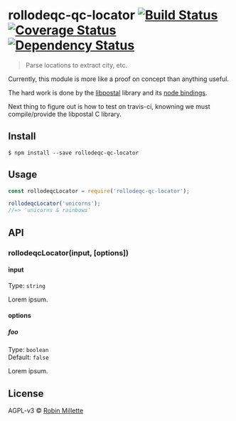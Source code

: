 # rollodeqc-qc-locator [![Build Status](https://travis-ci.org/millette/rollodeqc-qc-locator.svg?branch=master)](https://travis-ci.org/millette/rollodeqc-qc-locator) [![Coverage Status](https://coveralls.io/repos/github/millette/rollodeqc-qc-locator/badge.svg?branch=master)](https://coveralls.io/github/millette/rollodeqc-qc-locator?branch=master) [![Dependency Status](https://gemnasium.com/badges/github.com/millette/rollodeqc-qc-locator.svg)](https://gemnasium.com/github.com/millette/rollodeqc-qc-locator)
> Parse locations to extract city, etc.

Currently, this module is more like a proof on concept than anything useful.

The hard work is done by the [libpostal](https://github.com/openvenues/libpostal) library and its [node bindings](https://github.com/openvenues/node-postal).

Next thing to figure out is how to test on travis-ci, knowning we must compile/provide the libpostal C library.

## Install
```
$ npm install --save rollodeqc-qc-locator
```

## Usage
```js
const rollodeqcLocator = require('rollodeqc-qc-locator');

rollodeqcLocator('unicorns');
//=> 'unicorns & rainbows'
```

## API
### rollodeqcLocator(input, [options])
#### input
Type: `string`

Lorem ipsum.

#### options
##### foo
Type: `boolean`<br>
Default: `false`

Lorem ipsum.


## License
AGPL-v3 © [Robin Millette](http://robin.millette.info)
